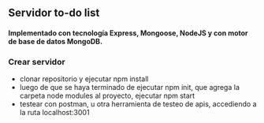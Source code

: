 ## Servidor to-do list 
#### Implementado con tecnología Express, Mongoose, NodeJS y con motor de base de datos MongoDB.

### Crear servidor
- clonar repositorio y ejecutar npm install
- luego de que se haya terminado de ejecutar npm init, que agrega la carpeta node modules al proyecto, ejecutar npm start
- testear con postman, u otra herramienta de testeo de apis, accediendo a la ruta localhost:3001
